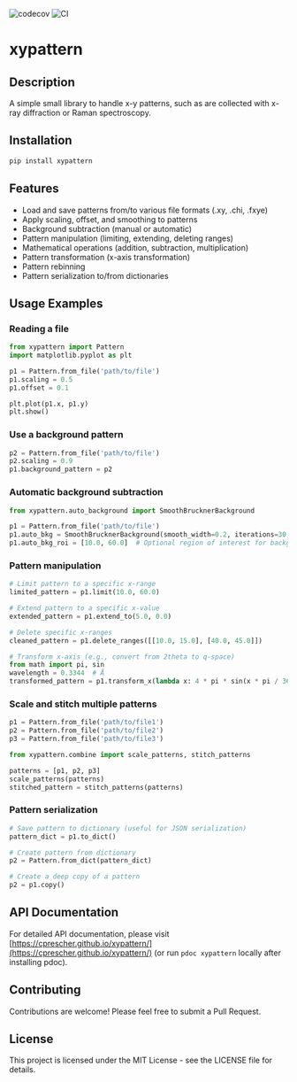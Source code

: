 ![codecov](https://codecov.io/gh/CPrescher/xypattern/graph/badge.svg?token=05FUJFOV3R)
![CI](https://github.com/CPrescher/xypattern/actions/workflows/CI.yml/badge.svg)

# xypattern

## Description

A simple small library to handle x-y patterns, such as are collected with x-ray diffraction or Raman spectroscopy. 

## Installation

```bash
pip install xypattern
```

## Features

- Load and save patterns from/to various file formats (.xy, .chi, .fxye)
- Apply scaling, offset, and smoothing to patterns
- Background subtraction (manual or automatic)
- Pattern manipulation (limiting, extending, deleting ranges)
- Mathematical operations (addition, subtraction, multiplication)
- Pattern transformation (x-axis transformation)
- Pattern rebinning
- Pattern serialization to/from dictionaries

## Usage Examples

### Reading a file
```python
from xypattern import Pattern
import matplotlib.pyplot as plt

p1 = Pattern.from_file('path/to/file')
p1.scaling = 0.5
p1.offset = 0.1

plt.plot(p1.x, p1.y)
plt.show()
```

### Use a background pattern

```python
p2 = Pattern.from_file('path/to/file')
p2.scaling = 0.9
p1.background_pattern = p2
```

### Automatic background subtraction

```python
from xypattern.auto_background import SmoothBrucknerBackground

p1 = Pattern.from_file('path/to/file')
p1.auto_bkg = SmoothBrucknerBackground(smooth_width=0.2, iterations=30, cheb_order=20)
p1.auto_bkg_roi = [10.0, 60.0]  # Optional region of interest for background calculation
```

### Pattern manipulation

```python
# Limit pattern to a specific x-range
limited_pattern = p1.limit(10.0, 60.0)

# Extend pattern to a specific x-value
extended_pattern = p1.extend_to(5.0, 0.0)

# Delete specific x-ranges
cleaned_pattern = p1.delete_ranges([[10.0, 15.0], [40.0, 45.0]])

# Transform x-axis (e.g., convert from 2theta to q-space)
from math import pi, sin
wavelength = 0.3344  # Å
transformed_pattern = p1.transform_x(lambda x: 4 * pi * sin(x * pi / 360) / wavelength)
```

### Scale and stitch multiple patterns

```python
p1 = Pattern.from_file('path/to/file1')
p2 = Pattern.from_file('path/to/file2')
p3 = Pattern.from_file('path/to/file3')

from xypattern.combine import scale_patterns, stitch_patterns

patterns = [p1, p2, p3]
scale_patterns(patterns)
stitched_pattern = stitch_patterns(patterns)
```

### Pattern serialization

```python
# Save pattern to dictionary (useful for JSON serialization)
pattern_dict = p1.to_dict()

# Create pattern from dictionary
p2 = Pattern.from_dict(pattern_dict)

# Create a deep copy of a pattern
p2 = p1.copy()
```

## API Documentation

For detailed API documentation, please visit [https://cprescher.github.io/xypattern/](https://cprescher.github.io/xypattern/) (or run `pdoc xypattern` locally after installing pdoc).

## Contributing

Contributions are welcome! Please feel free to submit a Pull Request.

## License

This project is licensed under the MIT License - see the LICENSE file for details. 
